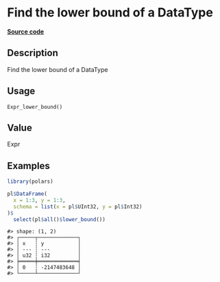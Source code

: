 

# Find the lower bound of a DataType

[**Source code**](https://github.com/pola-rs/r-polars/tree/f1aede4d7d7f090c98651365a4120a8232503a4d/R/after-wrappers.R#L20)

## Description

Find the lower bound of a DataType

## Usage

<pre><code class='language-R'>Expr_lower_bound()
</code></pre>

## Value

Expr

## Examples

``` r
library(polars)

pl$DataFrame(
  x = 1:3, y = 1:3,
  schema = list(x = pl$UInt32, y = pl$Int32)
)$
  select(pl$all()$lower_bound())
```

    #> shape: (1, 2)
    #> ┌─────┬─────────────┐
    #> │ x   ┆ y           │
    #> │ --- ┆ ---         │
    #> │ u32 ┆ i32         │
    #> ╞═════╪═════════════╡
    #> │ 0   ┆ -2147483648 │
    #> └─────┴─────────────┘
